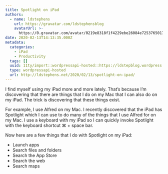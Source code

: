 ```yaml
---
title: Spotlight on iPad
authors:
  - name: ldstephens
    url: https://gravatar.com/ldstephensblog
    avatarUrl: >-
      https://0.gravatar.com/avatar/0219e8318f1f4229ebe26084e7253765017f43ca0c631be37dc6d0b8ad6e40a4?s=96&d=identicon&r=G
date: 2020-02-13T14:13:35.000Z
metadata:
  categories:
    - iPad
    - Productivity
  tags: []
  uuid: 11ty/import::wordpressapi-hosted::https://ldstepblog.wordpress.com/?p=2023
  type: wordpressapi-hosted
  url: http://ldstephens.net/2020/02/13/spotlight-on-ipad/
---
```

I find myself using my iPad more and more lately. That’s because I’m discovering that there are things that I do on my Mac that I can also do on my iPad. The trick is discovering that these things exist.

For example, I use Alfred on my Mac. I recently discovered that the iPad has Spotlight which I can use to do many of the things that I use Alfred for on my Mac. I use a keyboard with my iPad so I can quickly invoke Spotlight with the keyboard shortcut ⌘ + space bar.

Now here are a few things that I do with Spotlight on my iPad:

-   Launch apps
-   Search files and folders
-   Search the App Store
-   Search the web
-   Search maps